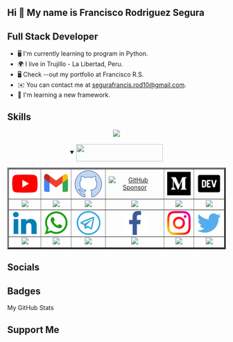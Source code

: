 ## Hi  👋 My name is Francisco Rodriguez Segura

## Full Stack Developer
- 🖥️ I'm currently learning to program in Python.
- 🌍 I live in Trujillo - La Libertad, Peru.
- 🖥️ Check --out my portfolio at Francisco R.S.
- ✉️ You can contact me at segurafrancis.rod10@gmail.com.
- 🧠 I'm learning a new framework.

## Skills
 <p align="center">
    <a href="https://github.com/FranciscoRS-10/Tecnico-Profesional-Francisco-Rodriguez-Segura#readme" target="_blank"> <img src="https://readme-typing-svg.herokuapp.com?font=Tourney&center=true&vCenter=true&color=2CFF00&size=75&pause=750&width=1280&height=80&lines=Tecnico+Profesional+Francisco+Rodriguez+Segura"/> </a>
</p>

<details open> 
  <summary align="center"><a href="#-" target="_blank"><img align="center" src="https://custom-icon-badges.demolab.com/badge/🌐_Social_Networks-orange?style=plastic" width="200px" height="40px" /></a></summary>
  <table border="3" align="center">
    <td align="center"><a href="https://www.youtube.com/" target="_blank" align="center"><img align="center" src="https://github.com/AkashSingh3031/AkashSingh3031/blob/main/images/Social%20Media/youtube(color).png" alt="YouTube" width="60" /></a></td>
    <td align="center"><a href="https://mail.google.com/" target="_blank"> <img src="https://github.com/FranciscoRS-10/FranciscoRS-10/blob/main/images/Social%20Media/Gmail_icon_(2020).svg" alt="Gmail"  width="55"/> </a></td>
    <td align="center"><a href="https://github.com/FranciscoRS-10" target="_blank"><img align="center" src="https://github.com/FranciscoRS-10/FranciscoRS-10/blob/main/images/Tech%20Tools/github-2.png" alt="GitHub" width="65"/></a></td>
    <td align="center"><a href="https://github.com/sponsors/FranciscoRS-10" target="_blank"><img align="center" src="https://github.com///blob/main/images/Tech%20Tools/GitHub_Sponsor.png" alt="GitHub Sponsor" width="65"/></a></td>
    <td align="center"><a href="https://medium.com/@FranciscoRS-10" target="_blank"><img align="center" src="https://github.com/FranciscoRS-10/FranciscoRS-10/blob/main/images/Tech%20Tools/medium.svg" alt="Medium" width="55"/></a></td>
    <td align="center"><a href="https://dev.to/FranciscoRS-10" target="_blank"><img align="center" src="https://github.com/FranciscoRS-10/FranciscoRS-10/blob/main/images/Tech%20Tools/dev.png" alt="Dev.to" width="55"/></a></td>
    <tr>
    <td align="center"><a href="https://www.youtube.com/@FranciscoRS-10?sub_confirmation=1"><img src="https://readme-components.vercel.app/api?component=logo&fill=ff0000&logo=youtube&svgfill=white"></a></td>
    <td align="center"><a href="https://mail.google.com/mail/u/0/?fs=1&to=segurafrancis.rod10@gmail.com&tf=cm"><img src="https://readme-components.vercel.app/api?component=logo&fill=DB4437&logo=gmail&svgfill=4285F4"></a></td>
    <td align="center"><a href="https://github.com/FranciscoRS-10"><img src="https://readme-components.vercel.app/api?component=logo&fill=black&logo=github&svgfill=white"></a></td>
    <td align="center"><a href="https://github.com/sponsors/FranciscoRS-10"><img src="https://readme-components.vercel.app/api?component=logo&fill=E1306C&logo=github&svgfill=white"></a></td>
    <td align="center"><a href="https://medium.com/FranciscoRS-10"><img src="https://readme-components.vercel.app/api?component=logo&fill=black&logo=medium&svgfill=white"></a></td>
    <td align="center"><a href="https://dev.to/FranciscoRS-10"><img src="https://readme-components.vercel.app/api?component=logo&fill=black&logo=dev.to&svgfill=white"></a></td>
    <tr>
    <td align="center"><a href="https://www.linkedin.com/in/FranciscoRS-10/" target="_blank"><img align="center" src="https://github.com/FranciscoRS-10/FranciscoRS-10/blob/main/images/Social%20Media/linked(color).png" alt="LinkedIn" width="55" /></a></td>
    <td align="center"><a href="https://wa.me/913140028" target="_blank"><img align="center" src="https://github.com/FranciscoRS-10/FranciscoRS-10/blob/main/images/Social%20Media/whatsapp(color).png" alt="WhatsApp" width="55" /></a></td>
    <td align="center"><a href="https://t.me/FranciscoRS-10" target="_blank"><img align="center" src="https://github.com/FranciscoRS-10/FranciscoRS-10/blob/main/images/Social%20Media/telegram(color).png" alt="Telegram" width="55" /></a></td>
    <td align="center"><a href="https://www.facebook.com/FranciscoRS-10/" target="_blank"><img align="center" src="https://github.com/FranciscoRS-10/FranciscoRS-10/blob/main/images/Social%20Media/facebook%20(color).png" alt="Facebook" width="55" /></a></td>
    <td align="center"><a href="https://www.instagram.com/FranciscoRS-10/" target="_blank"><img align="center" src="https://github.com/FranciscoRS-10/FranciscoRS-10/blob/main/images/Social%20Media/Instagram%20(color).svg" alt="Instagram" width="55" /></a></a></td>
    <td align="center"><a href="https://twitter.com/intent/follow?screen_name=FranciscoRS-10" target="_blank"><img align="center" src="https://github.com/FranciscoRS-10/FranciscoRS-10/blob/main/images/Social%20Media/twitter(color).png" alt="Twitter" width="55" /></a></td>
    <tr>
    <td align="center"><a href="https://www.linkedin.com/in/FranciscoRS-10/"><img src="https://readme-components.vercel.app/api?component=logo&fill=0e76a8&logo=linkedin&svgfill=white"></a></td>
    <td align="center"><a href="https://wa.me/913140028"><img src="https://readme-components.vercel.app/api?component=logo&fill=25D366&logo=whatsapp&svgfill=white"></a></td>
    <td align="center"><a href="https://t.me/FranciscoRS-10"><img src="https://readme-components.vercel.app/api?component=logo&fill=1ca0f1&logo=telegram&svgfill=white"></a></td>
    <td align="center"><a href="https://www.facebook.com/FranciscoRS-10"><img src="https://readme-components.vercel.app/api?component=logo&fill=4267B2&logo=facebook&svgfill=white"></a></td>
    <td align="center"><a href="https://www.instagram.com/FranciscoRS-10"><img src="https://readme-components.vercel.app/api?component=logo&fill=E1306C&logo=instagram&svgfill=white"></a></td>
    <td align="center"><a href="https://twitter.com/FranciscoRS-10"><img src="https://readme-components.vercel.app/api?component=logo&fill=1DA1F2&logo=twitter&svgfill=white"></a></td>
  </table>
</details>

## Socials


## Badges
  My GitHub Stats


## Support Me
